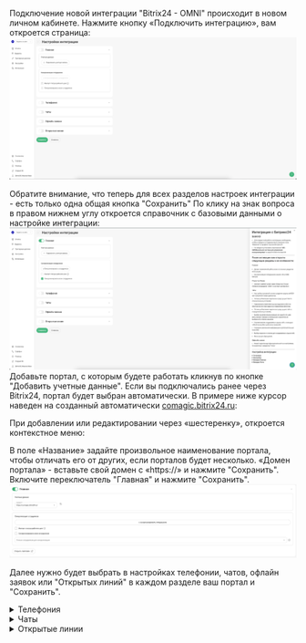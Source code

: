 Подключение новой интеграции "Bitrix24 - OMNI" происходит в новом личном кабинете.
Нажмите кнопку «Подключить интеграцию», вам откроется страница:
![](media/image1.png)

Обратите внимание, что теперь для всех разделов настроек интеграции - есть только одна общая кнопка "Сохранить"
По клику на знак вопроса в правом нижнем углу откроется справочник с базовыми данными о настройке интеграции:
![](media/image2.png)
Добавьте портал, с которым будете работать кликнув по кнопке "Добавить учетные данные".
Если вы подключались ранее через Bitrix24, портал будет выбран автоматически. В примере ниже курсор наведен на созданный автоматически [comagic.bitrix24.ru](http://comagic.bitrix24.ru/):

При добавлении или редактировании через «шестеренку», откроется контекстное меню:

В поле «Название» задайте произвольное наименование портала, чтобы отличать его от других, если порталов будет несколько.
«Домен портала» - вставьте свой домен с «https://» и нажмите "Сохранить".
Включите переключатель "Главная" и нажмите "Сохранить".
![](media/image3.png)


Далее нужно будет выбрать в настройках телефонии, чатов, офлайн заявок или "Открытых линий" в каждом разделе ваш портал и "Сохранить".

<details>
<summary>Телефония</summary>

# Настройки интеграции
Далее рассмотрим доступный функционал новой телефонии. На рисунках ниже видны все настройки:
![](media/image4.png)
![](media/image5.png)

#### Вы можете пользоваться Softohone как в веб-версии, так и использовать расширение Chrome для звонков, просто установив его в ваш браузер через магазин Google Chrome.
## Настройка "Учетные данные"
В данном разделе, при клике на кнопку "Подключить учетную запись" вы подключаете ваш портал Bitrix24.
![](media/image6.png)
При клике открывается окно на рисунке ниже, где вы можете указать ваш портал Bitrix24, например: https://your-portal-name.bitrix24.ru/ и в поле название указываете понятное вам наименование вашей интеграции:
![](media/image7.png)
## Настройка "Основное"
### Раздел "Обработка звонков"
Рассмотрим ниже весь функционал раздела "Обработка звонков":
![](media/image8.png)
#### "Использовать другую телефонию"
Данный функционал работает так, что мы переадресовываем звонки в другую телефонию, где уже есть интеграция с CRM. Например у клиента своя АТС, а вся обработка звонков и логика на их стороне. Из такой логики выходит, что мы не создаем сущности, а обновляем только те, что создала другая интеграция.
![](media/image9.png)
Как будет работать, примеры:

* У клиента уже есть существующая сделка и контакт, либо лид - при звонке если происходит любое изменение в сделке, то после этого мы обновляем доп. поля, но обновляем только в тех сущностях, в которых были произведены изменения во время звонка.
* У клиента уже есть существующая сделка и контакт, либо лид - при звонке, если изменений не было никаких в сущностях - то ничего не обновляем.
* Дело обновить не возможно и мы ничего с ним не делаем в этих кейсах.
* Если у клиента сущностей нет вообще, то мы ничего не создаем, но события регистрируем.
* В Bitrix24 есть поле: "ID первой коммуникации". Если это поле пустое в измененных сущностях, то мы его пробрасываем в сущность, то есть заполняем его последним полученным значением.
 
При включении данной функции, вся основная функциональность телефонии будет деактивирована, пример на картинке ниже:
![](media/image10.png)
#### "Переадресация на персонального менеджера из CRM"
При включении данной функции начинает работать сценарий "переадресации на ПМ из CRM", который вы установите в настройках сценария вашего SIP клиента в старом ЛК.
![](media/image11.png)
При выключении данной функции - "переадресация на ПМ из CRM" такой сценарий срабатывать не будет, и звонок клиента будет завершен.
Все остальные сценарии переадресации будут работать при выключенной функции "переадресация на ПМ из CRM" в настройках новой интеграции.
![](media/image12.png)
#### "Создавать лид/сделку для всех входящих звонков"
При включении этой функции на все входящие звонки будет создаваться лид, либо сделка/контакт/компания, в зависимости от режима CRM.
![](media/image13.png)
При первичном входящем звонке - будет создаватьсялид, либо сделка/контакт/компания
При повторном звонке будет создаваться лид, либо сделка/контакт/компания в случае если старые сущности в завершенном статусе.
Дело при этом будет создаваться для пропущенных звонков всегда со статусом "Не выполненное", а для успешных звонков со статусом "Выполнено"
Если в сущности есть "не выполненное" дело, и далее происходит успешный входящий звонок, то "не выполненное" предыдущее дело получит статус "Обработано".
#### "Создавать лид/сделку для всех исходящих звонков"
Данная настройка работает аналогично настройке выше: "Создавать лид/сделку для всех входящих звонков"
![](media/image14.png)
#### "Обновлять ответственного через"
В данной настройке можно регулировать промежуток времени, через который должны произойти смена ответственного в лиде, или сделке/контакте/компании. После того как мы меняем ответственного, сразу же добавляем дело уже с этим ответственным. То есть сначала создается сущность с ответственным по умолчанию, и далее, спустя выбранное время уже обновляем ответственного и добавляем дело.
![](media/image15.png)
#### "Передавать виртуальные номера как источник обращения"
При включении данной настройки, передаем наш виртуальный номер в поле "Дополнительно об источнике" Bitrix24
![](media/image16.png)
поле "Дополнительно об источнике" в Bitrix24:
![](media/image17.png)
Примеры:
* Входящий/исходящий потерянный/успешный звонок → в поле "Дополнительно об источнике" укажем номер виртуального номера на который звонили, либо с которого был исход
* С трансфером входящий/исходящий потерянный/успешный → записываем в поле "Дополнительно об источнике" первый виртуальный номер, который принял звонок
#### "Фильтровать звонки"
При включении этой опции можно настроить правила фильтрации входящих звонков.
* По умолчанию все звонки пропускаются без фильтрации.
* Если добавлено хотя бы одно условие, система будет обрабатывать только те звонки, которые ему соответствуют.

Как использовать:
1. Активируйте чек-бокс.
2. Добавьте нужные условия (например, номер телефона, тип звонка или источник).
3. Только подходящие под условия звонки будут учитываться в дальнейшей обработке.
![](media/image18.png)
ВНИМАНИЕ! У вас установлен один или несколько фильтров на входящие звонки из списка: "Сотрудник", "Выбранная посетителем группа" или "Последняя операция сценария":При данном фильтре вызов может быть зарегистрирован в Bitrix24 только после принятия звонка сотрудником, а значит пропущенные звонки не будут зарегистрированы в Bitrix24.

Фильтрация содержит параметры, условия и значение. Для гибкой настройки фильтрации звонков их можно формировать по группам через логическое И / ИЛИ.

Для входящих звонков есть параметры:
1. Виртуальный номер
2. Последняя операция сценария
3. Сценарий ВАТС
4. Выбранная посетителем группа
5. Сотрудник
6. Рекламная кампания
7. Первая рекламная кампания
8. Сайт
9. Источник

Условия:

1. Включить - выбирая включить, вы обрабатываете все входящие звонки подпадающие под выбранные условия.
2. Исключить - выбирая исключить, вы исключаете все входящие звонки подпадающие под выбранные условия.
![](media/image19.png)

Для исходящих звонков есть параметры:
1. Виртуальный номер
2. Сотрудник
 
Условия:
1. Включить - выбирая включить, вы обрабатываете все исходящие звонки подпадающие под выбранные условия.
2. Исключить - выбирая исключить, вы исключаете все исходящие звонки подпадающие под выбранные условия.
![](media/image20.png)
 
### Раздел "Звонки по клику из CRM"

Данный функционал позволяет использовать звонки по клику на номер телефона из Bitrix24.
* Чек-бокс "Использовать" - активирует функциональность интеграции, которая позволяет сотрудникам совершать исходящие звонки при клике на номер в личном кабинете Bitrix24. При выключении, поле "Номер для исходящего звонка по клику" и чек-бокс "Переопределять АОН для исходящих звонков" деактивируются автоматически.
* Поле "Номер для исходящего звонка по клику" является обязательным при включении функции "Звонки по клику"
* Чек-бокс "Переопределять АОН для исходящих звонков" - для исходящих звонков по клику на номер отображать клиенту только выбранный номер в параметре "Номер для звонка по клику". Если чек-бокс выключен, то номер клиенту будет показан тот, что установлен в настройках SIP, либо в настройках приложения телефонии в Bitrix24.
![](media/image21.png)
### Раздел "Обратный звонок"

При включении чек-бокса "Использовать" укажите номер телефона, на который будут поступать звонки от посетителей сайта при использовании обратной формы.
Поле "Номер для исходящего звонка" обязательное, звонить на номер из настроек интеграции будет только в случае, если не смогли найти сотрудника сопоставленного, или если сотрудник без сипа.
![](media/image22.png)

Настройка обратной формы в Bitrix24 находится в "Контакт-центре" → "Обратная форма":
![](media/image23.png)
### Раздел "Запись разговора"

При активации "Передавать записи разговора" записи будут передаваться в Bitrix24. В зависимости от размера файла запись может загрузиться с задержкой после завершения звонка. При выключении - деактивируется чек-бокс ниже "Создавать дело и передавать записи, если настроены определенные фильтры"
При включении "Создавать дело и передавать записи, если настроены определенные фильтры" - в случае, если настроен один из фильтров: по операции сценария, фильтр по сотруднику - то дело и запись звонка будут передаваться в сущность в зависимости от данной настройки.

Например:
* Включить «передавать записи, если настроен фильтр по операции сценария» = если есть фильтр по сотруднику(Включен) и включена данная функция, то запись и дело в сущности создается. Если тоже самое только фильтр по сотруднику (Исключен), то не создадим.
* Выключена «передавать записи, если настроен фильтр по операции сценария» = есть фильтр по сотруднику(Включен), то даже если включена «Передавать записи разговора» - то записи разговора и дела в сущности не будет. Если все тоже самое, но нет фильтра по сотруднику, то запись разговора передадим.
![](media/image24.png)

### Радел "Открытые линии"
При включении «Добавлять сообщение о совершенном звонке сотруднику в чат» сообщение появляется в чате в Bitrix24 при успешном/неуспешном входящем звонке в Bitrix24, находится в уведомлениях, где видно чат по номеру по конкретному сотруднику.
![](media/image25.png)
Пример отображения уведомления о звонке:
![](media/image26.png)
## Настройка "Шаблоны"

![](media/image27.png)
Доступна гибкая настройка для входящих/исходящих вызовов с выбором отдельного шаблона для каждой сущности:
![](media/image28.png)
При клике на кнопку + доступен выбор переменных для использования их в названии:
![](media/image29.png)
Также можно настроить уже известный вам фильтр с логическими настройками И / ИЛИ и параметрами:
![](media/image30.png)
При клике на кнопку с глазом можно посмотреть как будет выглядеть итоговый шаблон:
![](media/image31.png)
Данные настройки не обязательные, и если не указаны шаблоны, то будет использоваться универсальный шаблон для каждой не заданной комбинации параметров.

Для входящих:
* "Входящий звонок на номер {{contact_phone_number}} из приложения {{app_name}}"

Для исходящих:
* "Исходящий звонок на номер {{contact_phone_number}} из приложения {{app_name}}"
## Настройка "Воронки"
Поля с стадиями по умолчанию - то куда будут попадать все сущности при входящих/исходящих звонках.
![](media/image32.png)
Далее идут поля для гибкой настройки воронок и стадий при входящих/исходящих звонках:
При их добавлении, данные поля являются обязательными.
![](media/image33.png)

При клике на круглую кнопку воронки откроются уже знакомые вам параметры и условия фильтрации:
* При выборе параметра с условием "Включить" - для звонков подпадающих под условия фильтра будет выбрана воронка/стадия выбранная в этом фильтре. Все остальные звонки получат воронку/стадию по умолчанию.
* При выборе параметра с условием "Исключить" - для звонков подпадающих под условия фильтра будет выбрана воронка/стадия по умолчанию. Все остальные звонки получат воронку/стадию выбранную в фильтре.
![](media/image34.png)

## Настройка "Ответственные"
Для данного раздела поля с ответственными по умолчанию - обязательные.
В поле для исходящих звонков указан ответственный по умолчанию, в случае, если ответственный не найден в системе.
В поле для входящих звонков указан сотрудник, который будет назначен ответственным за сущность в случае пропущенного входящего звонка.
![](media/image35.png)
Для входящих звонков доступна гибкая настройка установки ответственных с применением фильтрации:
![](media/image36.png)

Рассмотрим примеры, когда звонок первичный:
* Исходящий, сотрудник не найден = в лид и в дело ставим ответственного по умолчанию, указанного в настройках интеграции.
* Исходящий, если сотрудник найден = в лиде и в деле ответственный тот кто делает исходящий звонок.
* Входящий пропущенный (без фильтров) = за лид и дело ответственный тот, кто в поле по умолчанию.
* Входящий успешный = за лид и дело ответственный тот, кто принял звонок, и в зависимости от настроек первый или последний разговаривающий.
* Входящий звонок (с фильтром) или пропущенный входящий на номер из фильтра = если звонок первичный, то создаем сущность и дело на того, кто указан в фильтре. Если есть старая сущность, то ставим на пропущенный входящий в дело того кто ответственный в старой сущности, тк есть приоритеты: самое важное - старая сущность, далее сотрудник которому звонят, потом смотрим фильтры, потом по умолчанию. Но если кто-то ответил на повторный звонок, то ставим того ответственного за дело того, кто ответил лиду.
 
Рассмотрим примеры, когда звонок повторный:
* Входящий с фильтром + повторный пропущенный входящий на номер из фильтра = т.к. есть старый лид, а у него приоритет, поэтому дело ставится на того, кто в старом лиде ответственный.
* Входящий с фильтром + повторный пропущенный входящий на номер из НЕ фильтра = тк есть старый лид, а у него приоритет, поэтому дело ставится на того кто в старом лиде ответственный.
* Входящий с фильтром + пропущенный входящий на другой номер из фильтра = тк есть старый лид, а у него приоритет, поэтому дело ставится на того кто в старом лиде ответственный.
* Входящий с фильтром + успешный повторный входящий на номер из фильтра = ответственный  в сущности и в деле тот кто принял звонок. Если повторный звонок - то на том кто разговаривал последний/первый в зависимости от настроек
 
Также, существует приоритеность выставления ответственных по сортировке "Контакт" - "Компания" - "ЛИД"/"Сделка", где Контакт имеет наивысший приоритет:
* Есть Контакт, Компания и Сделка = берем ответственного с Контакта, если сделка закрыта то создаем новую сделку на того кто в контакте, не смотря на то что звонили на другого сотрудника.
* Есть Компания и Сделка = берем ответственного с Компании если звонок пропущенный. Если успешный то ставим того кто говорил.
* Есть только Сделка = берем ответственного со сделки.
* Есть Сделка и Контакт = берем с контакта при пропущенном, создается дело в контакте и в сделке. При успешном тот кто разговаривал.
* Есть Лид, контакт, Сделка и Компания = берем в дело ответственного из контакта и ставим на пропущенный в дело его. При успешном ответственный тот, кто говорил.
* Есть Лид и Контакт = берем ответственного с контакта, в деле ответственный тот кто в контакте, если звонок был неудачный. Если звонок успешный, то в деле у нас ответственный тот, кто разговаривал в зависимости от настроек первый/последний.
* Есть Лид = берем с лида ответственного и ставим его в новую сделку. В дело же ставим того кто разговаривал, либо если звонок неуспешный то ставим того же, кто стоит в лиде.

## Настройка "Доп. поля"
Передавайте параметры обращения в карточку лида, сделки или контакта. Такими параметрами могут быть: источник звонка, название рекламной кампании и многое другое. Для этого укажите название полей из Bitrix24 и какие параметры коммуникации вы хотели бы передавать.

В списке доступных полей отображаются только поля с типом «Текст».
* Если переключатель "Обновлять всегда" выключен, то поля будут заполняться только при автоматическом создании "Лида".
* Если "Обновлять всегда" включен, то данные будут обновляться в первой найденной сущности по приоритету "Контакт", "Компания", "Лид".
![](media/image37.png)
# Сценарии звонков
Для работы доступны все сценарии звонков, которые вы можете настроить в старом ЛК "Виртуальная АТС" → "Сценарии":
![](media/image38.png)![](media/image39.png)![](media/image40.png)
# Проблемы с которыми вы можете столкнуться и как их решить

1. Если при звонках не создаются сущности, проверьте настройки интеграции по созданию сущностей и фильтры (возможно стоит исключающий фильтр для определенных звонков):
Также убедитесь, что установлены ответственные по умолчанию в настройках интеграции
![](media/image41.png)
2. Если создаются дубли сущностей, стоит проверить настройку в вашем Bitrix24 если включена, то выключить:
![](media/image42.png)
3. Если поля с ответственными или воронки пустые, то выполните синхронизацию сотрудников вручную нажав кнопку "Синхронизировать сотрудников", а в случае с воронками, попробуйте обновить авторизацию нажав круглую стрелочку:
![](media/image43.png)

</details>
<details>
<summary>Чаты</summary>

### Настройки чатов
Добавьте портал, с которым будете работать кликнув по кнопке "Добавить учетные данные".
Если вы подключались ранее через Б24, портал будет выбран автоматически. В примере ниже курсор наведен на созданный автоматически [comagic.bitrix24.ru](http://comagic.bitrix24.ru):

При добавлении или редактировании через «шестеренку», откроется контекстное меню:

В поле «Название» задайте произвольное наименование портала, чтобы отличать его от других, если порталов будет несколько.
«Домен портала» - вставьте свой домен с «https://» и нажмите "Сохранить".
Включите переключатель "Главная" и нажмите "Сохранить".
![](media/image1.png)
Чуть позже нужно будет выполнить аналогичное действие в настройках чатов, офлайн заявок или "Открытых линий"(если работаете с ними) чтобы все компоненты заработали.
На вкладке "Чаты" и "Офлайн заявки" выберите нужный аккаунт, включите переключатель, и переходите к настройке:
![](media/image2.png)![](media/image3.png)
## Синхронизация сотрудников
Доступный функционал:
1. Ручная синхронизация по кнопке - при нажатии около 5 минут происходит синхронизация сотрудников
2. Чек-бокс "Импорт статусов" - при включении, один раз в 20 минут будет проверять и обновлять статусы синхронизированных сотрудников в личном кабинете.
3. Чек-бокс "Синхронизация всех сотрудников" - при включении, синхронизация будет происходить раз в 24ч автоматически. Вы можете выбрать конкретных сотрудников в поле "Список сотрудников для синхронизации", которые будут синхронизированы для этой интеграции. Если ничего не выбрано - будут синхронизированы все сотрудники.
![](media/image4.png)
# Настройка создания сущностей в Б24
Включите настройку «Создавать Лиды/Сделки/Контакты»:
![](media/image5.png)
## Каналы чатов
Поле «Каналы чатов»  отвечает за то, какие каналы будет обрабатывать интеграция. К примеру, нам не нужен канал Telegram, но нужен WhatsApp. Тогда мы выберем нужный нам канал, а тот, который не хотим передавать в Б24, не станем отмечать:
![](media/image6.png)
Для коммуникации с клиентом поддерживаются следующие каналы:
* Whatsapp
* Telegram bot
* Telegram privat
* WABA
* Avito
* Vk
* Email
* Web chat
* SMS
## Ответственные
Выберите ответственного по умолчанию и при желании, настройте фильтр ответственных по условиям.
Пример:
Пример: Если в «Фильтре ответственных за чаты» выбраны условия фильтрации по сайту, то приходящие с выбранного сайта запросы от клиентов будут назначены на ответственного, указанного в блоке фильтра, а не ответственного по умолчанию. Запросы с других сайтов будут назначены на ответственного по умолчанию.

## Создание сущностей
Выберите, какие сущности создавать при первичных и повторных обращениях. Чаты привязываются к Лидам и Сделкам в Б24, поэтому для первичных обращений нужно обязательно выбрать что создавать при первичном обращении.
Для повторных обращений можно выбрать: как просто «Дело» или ничего не выбирать при повторном обращении, тогда повторные чаты попадут в первую найденную сущность, которая связана с коммуникацией.
 «Приоритет добавления комментариев» нужен для того, чтобы сотрудник мог определиться, в какую сущность ему надо передать чаты повторных обращений. Активируется, если при повторном обращении ничего не выбрать или выбрать только Дело.
Пример:
Пример:
Клиент хочет подгружать чаты только при повторных обращениях, так как переезжает в UIS из другого сервиса. Ему важно продолжать работать со старыми сущностями и не плодить дубли. В настройках повторных обращений он ничего не выбрал.
По его бизнес-логике, ему нужно в первую очередь добавлять комментарии в сделку, так как лиды он использует как «мусорную» сущность для поступающих заявок, а потом сортирует их по воронкам в сделках. В этом случае, клиенту нужно выставить в настройках приоритет «В сделки». Тогда мы будем в первую очередь искать сделки и добавлять туда комментарий. Если сделка будет не найдена – будем искать Лид → Контакт/Компанию. Если ничего не найдем, значит это первичное обращение, которое отработаем по соответствующей логике из настроек.
Если же клиент выбрал «В оба», то мы найдем связанную Сделку и Лид, а затем добавим комментарий с чатом в обе сущности. Важно помнить, что это актуально для самой «свежей» сделки и лида. Если у клиента много сделок и лидов с одним и тем же клиентом, то мы не будем понимать, куда положить чат.
## Распределение по воронкам
В разделе "Воронки" можно гибко настроить, куда будут попадать первичные/повторные сущности в Б24. Для повторных обращений находится точно такая же форма как и для первичных.
* При выборе в "Основном" разделе создание только Лида - будет активно только поле "Стадия лида по умолчанию" в разделе "Воронки"
* При выборе в "Основном" разделе создание только Сделок - будут активны только поля "Воронка сделки\*" и "Стадия сделки по-умолчанию\*" в разделе "Воронки"
* При выборе в "Основном" разделе создание Лида + Сделки - будут активны все поля в разделе "Воронки"
![](media/image7.png)
«Фильтр воронок чатов для первичного/повторного обращения» необходим для распределения обращений по воронкам. Нажмите «Добавить» и выберите, на какой стадии должен появляться лид, и в какой воронке и стадии окажется сделка, если запрос соответствует условиям:
![](media/image8.png)
Нажмите на иконку воронки слева от поля и в открывшемся окне, выберите вариант «И». У вас появятся поля с различными параметрами для гибкой фильтрации входящих обращений:
![](media/image9.png)
В поле «Параметр» выберите параметры фильтрации входящих чатов:

Если канал имеет условие "Разрешен", то для всех запросов с этого канала создаваемые Лиды и Сделки будут иметь Стадию/Воронку/Этап, указанную в этом фильтре. Чаты из других каналов попадут в Стадию/Воронку/Этап по умолчанию, которые вы выберите здесь:

Если канал имеет условие "Запрещен", то для чатов с этого канала создаваемые Лиды/Сделки будут иметь Стадию/Воронку/Этап, указанную по умолчанию.
Аналогична настройка и для повторных обращений.
Начало чата: сообщения чата будут подгружаться в комментарий Лида/Сделки в режиме онлайн.
Завершение чата: переписка будет подгружена в Лид/Сделку после завершения диалога.
![](media/image10.png)
Отправить уведомления о создании лида или сделки: отправляет уведомление в специальное окно Б24, в котором будет содержаться ссылка на созданные сущности. Уведомление создается исключительно на созданную сущность, а не новое сообщение по причинам лимитов API запросов в Б24 (не хотим отправить клиента в блок Б24) и ряду иных соображений технического характера.
![](media/image11.png)
Дополнительно сохранять комментарии в контакт/компанию: включите, если хотите дублировать комментарии с чатами в найденный контакт/компанию.
![](media/image12.png)
Если нужно добавлять комментарии в уже закрытые лиды и сделки, включите настройку «Добавлять данные к закрытым лидам/сделкам»:
![](media/image13.png)
Если у вас много открытых и закрытых Лидов/Сделок, то комментарий с чатом попадет в последние активные сделки.
Если все Лиды/Сделки закрыты, и нет условий для создания Лида/Сделки, то комментарий с чатом попадет в последний закрытый Лид/Сделку.
Важно!
Интеграция с офлайн заявками настраивается так же, как и с чатами.
# Остальные настройки
В разделе "Фильтры" можно фильтровать передачу чатов и заявок.
![](media/image14.png)
В этой настройке тоже используется принцип Разрешения/Запрета, который влияет на создание Лидов/Сделок в Б24.
![](media/image15.png)
## Шаблоны названий сущностей
Настройка для выбора названий для создаваемой сущности. Через кнопку "+" доступны переменные, которые будут использоваться в создаваемых сущностях Б24.
Кнопка с глазом покажет как это будет выглядеть в конечном результате.
А кнопка круглой стрелочкой вернет последний сохраненный вами шаблон в поле.
![](media/image16.png)
Задайте названия для создаваемых в Б24 сущностей с использованием нужных параметров.
Пример:
Пример: На данном скриншоте, мы выбрали тип события «Чат». В шаблон добавили текст и параметры «Тип канала чата»:
![](media/image17.png)
## Сопоставление полей
В разделе "Доп.поля" есть возможность прокидывать необходимые вам поля в сущности Б24. Нажмите кнопку "Добавить", чтобы появились поля для сопоставления:
![](media/image18.png)
При клике на "**Поле Битрикс24\***" откроется древовидная структура доп. полей, в которой: lead - лид, deal - сделка, company - компания, contact - контакт. При клике на "+" в одном из разделов, откроется список с доступными полями в Б24:
![](media/image19.png)
В поле "Поле DataAPI\*" будет весь доступный список для выбора:
![](media/image20.png)
# Сценарии распределения чатов
Чтобы сущности в Б24 не дублировались, для онлайн-чата на сайте [настройте сценарий](https://docs.uiscom.ru/pages/viewpage.action?pageId=154722857) с операцией "Форма сбора контактов":

# Создавать сущности, если нет контактных данных
Доступна функция: "Создавать сущности, если нет контактных данных".
При ее включении: все обращения в чат, где клиент не отправил своих контактных данных - будет создавать лид/сделку с чатом обращения, но не будет создан контакт, тк контактных данных нет.
Стоит обратить внимание, что в таком случае: в  связи с тем, что поиск лидов без контактных данных невозможен - каждое обращение без контактных данных будет считаться первичным! Это значит что каждое новое обращение в новый чат - будет создавать сущность лида в Б24!
![](media/image21.png)
# Работа с фреймом РМО внутри Б24:
Важно!
Фрейм рабочего окна внутри Б24 на данный момент работает только для клиентов UIS, если у клиента подразделение Comagic, то фрейм у него сейчас работать не будет!
Обратите внимание: при работе в десктопном приложении Bitrix24 нет гарантий корректной работы фрейма чатов
Помимо возможности создавать лиды и контакты, а также прокидывать переписку в Б24 новая интеграция позволяет внутри Б24 работать в интерфейсе нашего рабочего места оператора

## Как вызвать интерфейс РМО внутри Б24
Приложение позволяет вести переписку в чатах внутри окна Б24, виджет расширения дает возможность работать как со всем списком чатов, вызвав фрейм по кнопке приложения из левого меню по кнопке "UIS Чаты" :
![](media/image22.png)
А также общаться внутри контакта или сделки , открыв сразу чат с конкретным клиентом:
![](media/image23.png)
Если ранее переписки с данным клиентом не было,  то можно будет инициировать чат с ним по кнопке "Написать новому клиенту" :
![](media/image24.png)
## В чем преимущества использования нашего расширения перед возможностью переписываться в открытых линиях или внутри сделки:
1. Расширение позволяет управлять распределением чатов внутри Б24, в то время как во встроенных инструментах логика распределения «Все видят все»
2. Расширение позволяет вести исходящую коммуникацию по никнейму в телеграмм , а также в канале Email, в то время как встроенные инструменты позволяют делать исход только по номеру телефона
3. Расширение позволяет гибко работать с шаблонами, создавая как персональные шаблоны для конкретного сотрудника, так и общие для всех сотрудников
4. Расширение позволяет использовать все дополнительные инструменты нашего РМО, такие как:**Отложенные сообщения**********Расширенная карточка контакта с возможностью тегирования чатов**********Отправка голосовых сообщений**********Видеть аватарки клиентов при общении с ними в чатах**
5. Возможность работать с персональными каналами сотрудника или группы
6. Работать с «чужими чатами», те контролировать и управлять чатами сотрудников своей группы

# Проблемы, с которыми вы можете столкнуться
1)    В некоторых случаях у клиента может не отобразиться список сотрудников в назначении ответственных. Тут будет пусто.
![](media/image25.png)
В таком случае, проблема была при повторной синхронизации аккаунта. Нужно промотать настройки в самый верх и нажать на колесико, как на скриншоте ниже:
![](media/image26.png)
Всплывет окно, которое подтвердит успех. Ждем несколько секунд и закрываем его, если оно само не закрылось
![](media/image27.png)
2)    Если по какой-то причине, чат есть в Б24, но его нет в РМО, то в 100% случаев проблема в правах сотрудника. Мы не можем передавать чаты, если их нет в РМО. Но если чаты есть в РМО, но нет в Б24, то надо внимательно посмотреть на настройки и понять, что привело к проблеме
3)    Если в чат не пробросилось несколько последних сообщений – они появятся чуть позже при отправке следующего. Отправка будет проведена в следующий раз, когда надо будет передать новое сообщение. При закрытии чата в РМО, данные передадутся гарантированно.
</details>
<details><summary>Открытые линии</summary>

# Интеграция с "Открытыми линиями"
# Термины
* ЛК (Личный кабинет) - ваш личный кабинет UIS в котором реализована настройка для коммуникации с клиентами.
* ОЛ (Открытые линии) - открытые линии в Битрикс24, которые собирают сообщения со всех каналов, распределяют их по очереди, маршрутизируют между сотрудниками и все это в режиме реального времени.
* Б24 / Bitrix24 - ваша CRM система или портал для обработки лидов и сделок, и обработки входящей коммуникации.

# Подключение "Открытых линий" в личном кабинете

Для подключения "Открытых линий" в личном кабинете, авторизуйтесь в ЛК и откройте раздел "Интеграции".
В блоке "CRM" у вас будет кнопка "Bitrix24 - OMNI", нажмите на нее. Далее она окажется у вас в разделе подключенных как на скриншоте ниже.
![](media/image28.png)

После клика на "Bitrix24 - OMNI" откроется окно с подключением портала Битрикс24 если он не был подключен у вас ранее, то нажмите кнопку "Подключить интеграцию". Откроется страница ниже:
В разделе "Главная" включите переключатель "Главная" в поле "Аккаунт" выберите аккаунт Битрикс24 или добавьте новый, если это ваше первое подключение интеграции. Нажмите кнопку "Сохранить".
![](media/image29.png)
В разделе "Открытые линии" включите их и нажмите кнопку "Сохранить".
![](media/image30.png)

Обратите внимание:
* При включении "Открытых Линий" в настройках интеграции → Чаты автоматически НЕ выключаются.
* И при выключении "Открытых Линий" в настройках интеграции → обратно чаты НЕвключаются.
Не забывайте включать/выключать "Чаты" при использовании или отключении "Открытых Линий"

Также, для корректной работы "Открытых линий" необходимо дать права на "Чаты и заявки" сотруднику в старом ЛК. Без данной настройки "Открытые линии" работать не будут, сообщения, которые будет писать оператор из "Открытых линий" в Битрикс24 - отправлены клиенту не будут.
Данная настройка находится в старом ЛК в разделе "Сотрудники". Необходимо найти вашего сотрудника, который будет использовать "Открытые линии", и дать ему права на чаты, включив переключатель "Чаты и заявки".
![](media/image31.png)
# Подключение "Открытых линий" в Битрикс24
Для создания "Открытых линий" перейдите в → "Интеграции" → "Контакт-центр" → нажать на приложение "OMNI"
![](media/image32.png)
Вам откроется окно, где необходимо создать "Открытую линию", либо выбрать уже существующую, если ранее уже была такая создана и вам нужна именно она.
![](media/image33.png)
Далее нажмите кнопку "Подключить" вам откроется окно:

Выберите нужный канал в поле "Активные каналы" и нажмите "Отправить".
С подключением каналов в Личном кабинете можно ознакомиться тут:  [Подключение каналов текстовых коммуникаций](file:////pages/viewpage.action%3fpageId=164961126)
После отправки вы увидите сообщение что линия успешно подключена:

Далее уже с помощью кнопки "Настроить" можно перейти к настройкам "Открытой линии".
Обратите внимание: если у вас при подключении канала в "Открытых линиях" в Битрикс24 была одновременно открыта страница с настройками интеграции, то по возвращению, у вас будет показано уведомление:

Прежде чем продолжать менять настройки в личном кабинете, следуйте совету и обновите страницу интеграции. Это необходимо для корректной работы "Открытых линий".
Также может быть полезна инструкция по "Открытым линиям" от Битрикс24:  [https://helpdesk.bitrix24.ru/open/2448369/](https://helpdesk.bitrix24.ru/open/2448369/)
# Отключение и изменение канала в "Открытой линии" в Битрикс24
Для отключения "Открытой линии" нажмите кнопку "Отключить"
Для изменения канала коммуникации в текущей "Открытой линии" нажмите кнопку "Изменить"

Вам откроется уже знакомое окно с каналом коммуникации, нажмите на поле "Активные каналы", выберите нужный и нажмите "Отправить"

# Особенности в работе с "Открытыми линиями"
* Одной ОЛ доступен к подключению - один канал коммуникации.
* Несколько ОЛ с разными каналами на одном портале Bitrix24, создает по каждому источнику сделки/лиды/контакты, дублей нет, чаты у них разные.
* Одинаковые каналы на несколько ОЛ - не дает поставить одинаковые каналы, если видит что канал дублируется в ОЛ то удаляет из других каналов этот повтор, и оставляет его только в одной ОЛ - что позволяет корректно работать ОЛ
* Возможность работать ОЛ с каналами: доступны все каналы, кроме sms, Яндекс, и оффлайн заявки с ними ОЛ тоже не работает, т.е. если клиент оставит оффлайн заявку на сайте то в чата ОЛ ее не будет.
* Если чат в ОЛ не принят оператором, т.е. он находится в статусе "новый" в ОЛ - то все исходящие из РМО и фрейма не будут отображены в ОЛ, тк пока чат не принят оператором, он никому не принадлежит, оператор должен принять чат и тогда все последующие исходящие из РМО / iframe сообщения будут отображаться в чате ОЛ.
* Если в РМО чат с клиентом не закрыт, а сущность, например, удалили в Bitrix24, то пока чат будет открыт в РМО, сущность создаваться не будет. Для такого кейса, если вы удаляете сущности в вашем Б24, то для корректной работы рекомендуем добавлять авто-завершение чата на стороне РМО. Имеет смысл использовать авто-завершение только если вы используете только ОЛ, без iframe чатов.

# Подключение "Открытых линий" и iframe чатов в Bitrix24
Для совместного использования интеграции "Открытых линий" с "Чатами UIS" в Bitrix24 в настройках интеграции ЛК вам необходимо включить данные настройки (выделены красным на скриншоте ниже):

После включения данных настроек, на вашем портале появится возможность открыть iframe чатов:

Не забудьте включить на вашем портале Bitrix24 и "Открытые линии", они находятся в Контакт-центре и называются "OMNI":

При включении iframe чатов в настройках интеграции и ОЛ в Bitrix24, происходит автоматическое отключение каналов из настройки чатов, после обновления кред интеграции. Например: в ОЛ подключили канал "Матрикс", в настройках интеграции удалится подписка на данный канал:
Подключили в ОЛ:

Автоматически выключилось в настройках чатов. Здесь автоматически выключили данный канал в списке:
На данном скриншоте включена настройка "Создавать Лиды/Сделки/Контакты" исключительно для проверки, что канал подключенный к ОЛ выключился в настройке. Данную настройку включать и сохранять при совместном использовании ОЛ и iframe чатов - НЕ НУЖНО
****
## Как совместно работают "Открытые линии" и iframe чатов
Если вы всё корректно подключили, то на вашем портале Б24 будет отображаться вкладка "UIS Чаты" в боковом меню слева и внутри лидов/сделок:

Вам необходимо как обычно авторизоваться там для дальнейшего использования чатов совместно с "Открытыми Линиями".
Вся коммуникация будет попадать по-прежнему на ваш портал Б24, но созданием лидов теперь будет управлять функционал "Открытых линий", настройки находятся тут. В зависимости от настроек будут созданы лиды либо сделки, итд. Данный функционал полностью под ответственностью Б24:

С нашей стороны будет также происходить создание чатов внутри РМО / iframe, завершение и принятие чатов также происходит стандартно через интерфейс РМО.
Но также функция принятия/завершения чата есть и в чатах "Открытых линий", таким образом принятие/завершение чата в ОЛ не провоцирует принятия/завершения чатов в РМО / iframe. То есть если вы приняли и завершили чат в ОЛ - то чат в  РМО / iframe по прежнему останется "В новых" или "В работе" в РМО. Но, это также не повлияет на повторную коммуникацию с тем же или новым клиентом, и при его повторном обращении будет все равно создан новый чат в ОЛ или будет создан новый чат в РМО, если вы его там завершали.
В работе с ОЛ доступна работа с Роботами в Б24. Сообщения уходят клиенту, и также они видны в чатах в РМО.


### Входящая коммуникация в "Открытые Линии"
1. Если произошел первый контакт с пользователем, и вы получили первое входящее сообщение от него то будет создан новый чат в ОЛ, также будет создан новый чат в РМО в разделе "В новых", при ответах из РМО/iframe и ОЛ все сообщения видны в ОЛ чате и у клиента. Также будет создана сделка/лид от ОЛ, в зависимости от ваших настроек "Открытых линий" внутри Б24.
Обратите внимание, если вы отвечаете на входящее клиента из РМО или iframe, а данный чат в ОЛ у вас не принят вашим оператором, то данные сообщения в чате ОЛ отображаться не будут, но клиенту уйдут корректно.
Чтобы все исходящие сообщения были видно и в чатах ОЛ - необходимо принять данный чат в Б24 в ОЛ.
2. Если у вас идет повторная коммуникация с клиентом и чат в РМО или iframe был ранее закрыт, а в ОЛ нет, то в данном случае всё равно будет создан новый чат в ОЛ.
Чтобы не дублировать чаты с клиентом в ОЛ, советуем не закрывать данные чаты в РМО или iframe, тогда вся коммуникация будет происходить в рамках одного чата в ОЛ, а при закрытии его в ОЛ - будет создаваться там новый.
3. Если у вас идет повторная коммуникация с клиентом и чат в РМО или iframe был НЕ был ранее закрыт, а в ОЛ закрыт, то в данном случае также будет создан новый чат в ОЛ.
4. Если у вас идет повторная коммуникация с клиентом и чат в РМО или iframe не закрыт, и в ОЛ также старый чат, то вся коммуникация будет проходить только в этих чатах, новые создаваться не будут.
5. Ситуация когда клиент оставил заявку и была уже создана сделка → тут при создании оператором нового чата по номеру из РМО или iframe будет создан чат в ОЛ, дубль сущности создан не будет, в чате по заявке появится комментарий с новым чатом в ОЛ.****

### Исходящая коммуникация из "Открытых Линий"
1. Первый исход из "Открытых Линий" не предусмотрен, но есть возможность сделать первый исход из iframe или РМО. В таком случае будет создана сущность в зависимости от настроек внутри ОЛ, создастся чат в РМО в разделе "В работе", и будет создан пустой чат в "Открытых линиях", в нем не будет исходящего сообщения оператора, так как у нас не присваивается чат сразу ответственному и оператор должен принять чат в ОЛ, чтобы последующие сообщения из iframe или РМО были отображены в чате ОЛ.
2. При наличии закрытого чата в РМО у клиента либо при его отсутствии и наличии старого открытого чата в ОЛ → при исходящем сообщении из старого чата в ОЛ → будет создан чат "В работе" в РМО.
3. Если же при таких же условиях что и в пункте 2, новый исход будет выполнен не из старого чата ОЛ, а из iframe или РМО в новый чат клиенту → то тогда будет создан новый чат в ОЛ, будет создан чат "В работе" в РМО, но сообщение этого исхода не будет в чате ОЛ. Также дубля сущности не будет.
</details>
